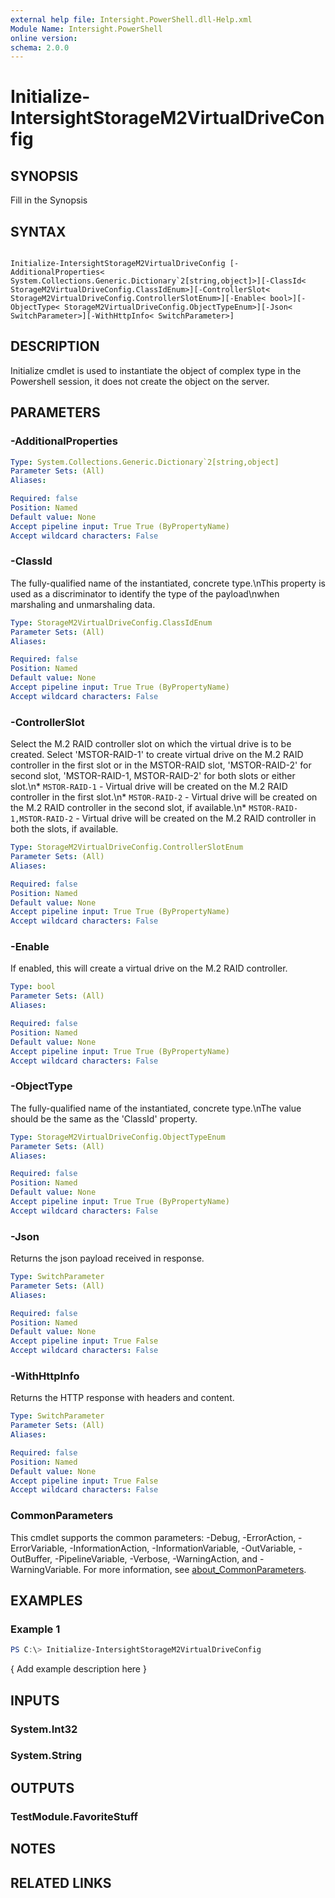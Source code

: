 ```yaml
---
external help file: Intersight.PowerShell.dll-Help.xml
Module Name: Intersight.PowerShell
online version:
schema: 2.0.0
---
```


# Initialize-IntersightStorageM2VirtualDriveConfig

## SYNOPSIS
Fill in the Synopsis

## SYNTAX

```

Initialize-IntersightStorageM2VirtualDriveConfig [-AdditionalProperties< System.Collections.Generic.Dictionary`2[string,object]>][-ClassId< StorageM2VirtualDriveConfig.ClassIdEnum>][-ControllerSlot< StorageM2VirtualDriveConfig.ControllerSlotEnum>][-Enable< bool>][-ObjectType< StorageM2VirtualDriveConfig.ObjectTypeEnum>][-Json< SwitchParameter>][-WithHttpInfo< SwitchParameter>]

```

## DESCRIPTION

Initialize cmdlet is used to instantiate the object of complex type in the Powershell session, it does not create the object on the server.

## PARAMETERS

### -AdditionalProperties


```yaml
Type: System.Collections.Generic.Dictionary`2[string,object]
Parameter Sets: (All)
Aliases:

Required: false
Position: Named
Default value: None
Accept pipeline input: True True (ByPropertyName)
Accept wildcard characters: False
```

### -ClassId
The fully-qualified name of the instantiated, concrete type.\nThis property is used as a discriminator to identify the type of the payload\nwhen marshaling and unmarshaling data.

```yaml
Type: StorageM2VirtualDriveConfig.ClassIdEnum
Parameter Sets: (All)
Aliases:

Required: false
Position: Named
Default value: None
Accept pipeline input: True True (ByPropertyName)
Accept wildcard characters: False
```

### -ControllerSlot
Select the M.2 RAID controller slot on which the virtual drive is to be created. Select &apos;MSTOR-RAID-1&apos; to create virtual drive on the M.2 RAID controller in the first slot or in the MSTOR-RAID slot, &apos;MSTOR-RAID-2&apos; for second slot, &apos;MSTOR-RAID-1, MSTOR-RAID-2&apos; for both slots or either slot.\n* `MSTOR-RAID-1` - Virtual drive  will be created on the M.2 RAID controller in the first slot.\n* `MSTOR-RAID-2` - Virtual drive  will be created on the M.2 RAID controller in the second slot, if available.\n* `MSTOR-RAID-1,MSTOR-RAID-2` - Virtual drive  will be created on the M.2 RAID controller in both the slots, if available.

```yaml
Type: StorageM2VirtualDriveConfig.ControllerSlotEnum
Parameter Sets: (All)
Aliases:

Required: false
Position: Named
Default value: None
Accept pipeline input: True True (ByPropertyName)
Accept wildcard characters: False
```

### -Enable
If enabled, this will create a virtual drive on the M.2 RAID controller.

```yaml
Type: bool
Parameter Sets: (All)
Aliases:

Required: false
Position: Named
Default value: None
Accept pipeline input: True True (ByPropertyName)
Accept wildcard characters: False
```

### -ObjectType
The fully-qualified name of the instantiated, concrete type.\nThe value should be the same as the &apos;ClassId&apos; property.

```yaml
Type: StorageM2VirtualDriveConfig.ObjectTypeEnum
Parameter Sets: (All)
Aliases:

Required: false
Position: Named
Default value: None
Accept pipeline input: True True (ByPropertyName)
Accept wildcard characters: False
```

### -Json
Returns the json payload received in response.

```yaml
Type: SwitchParameter
Parameter Sets: (All)
Aliases:

Required: false
Position: Named
Default value: None
Accept pipeline input: True False
Accept wildcard characters: False
```

### -WithHttpInfo
Returns the HTTP response with headers and content.

```yaml
Type: SwitchParameter
Parameter Sets: (All)
Aliases:

Required: false
Position: Named
Default value: None
Accept pipeline input: True False
Accept wildcard characters: False
```


### CommonParameters
This cmdlet supports the common parameters: -Debug, -ErrorAction, -ErrorVariable, -InformationAction, -InformationVariable, -OutVariable, -OutBuffer, -PipelineVariable, -Verbose, -WarningAction, and -WarningVariable. For more information, see [about_CommonParameters](http://go.microsoft.com/fwlink/?LinkID=113216).

## EXAMPLES

### Example 1
```powershell
PS C:\> Initialize-IntersightStorageM2VirtualDriveConfig
```

{ Add example description here }

## INPUTS

### System.Int32

### System.String

## OUTPUTS

### TestModule.FavoriteStuff

## NOTES

## RELATED LINKS
